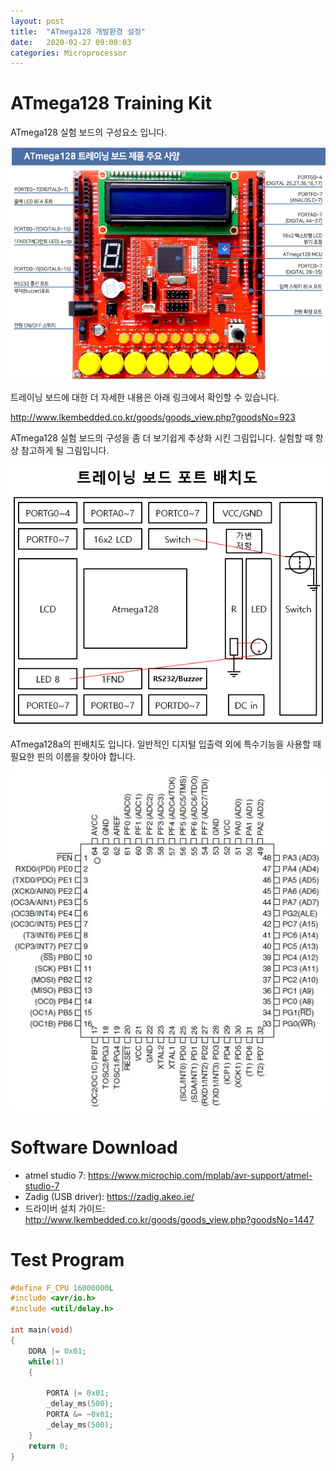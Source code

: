 ```yaml
---
layout: post
title:  "ATmega128 개발환경 설정"
date:   2020-02-27 09:00:03
categories: Microprocessor
---
```




# ATmega128 Training Kit



ATmega128 실험 보드의 구성요소 입니다.

![atmega128-kit](../assets/microprocessor/atmega128-kit.jpg)

트레이닝 보드에 대한 더 자세한 내용은 아래 링크에서 확인할 수 있습니다.

<http://www.lkembedded.co.kr/goods/goods_view.php?goodsNo=923>

ATmega128 실험 보드의 구성을 좀 더 보기쉽게 추상화 시킨 그림입니다. 실험할 때 항상 참고하게 될 그림입니다.

![atmega128-kit-layout](../assets/microprocessor/atmega128-kit-layout.png)

ATmega128a의 핀배치도 입니다. 일반적인 디지털 입출력 외에 특수기능을 사용할 때 필요한 핀의 이름을 찾아야 합니다.

![atmega128-pins](../assets/microprocessor/atmega128-pins.jpg)



# Software Download

- atmel studio 7: <https://www.microchip.com/mplab/avr-support/atmel-studio-7>
- Zadig (USB driver): <https://zadig.akeo.ie/>
- 드라이버 설치 가이드: <http://www.lkembedded.co.kr/goods/goods_view.php?goodsNo=1447>



# Test Program

```c
#define F_CPU 16000000L
#include <avr/io.h>
#include <util/delay.h>

int main(void)
{
	DDRA |= 0x01;
	while(1)
	{
		
		PORTA |= 0x01;
		_delay_ms(500);
		PORTA &= ~0x01;
		_delay_ms(500);
	}
	return 0;
}
```


